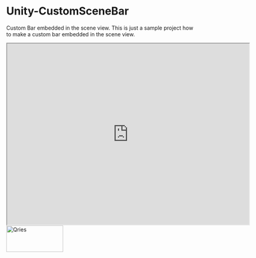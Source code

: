 # Unity-CustomSceneBar
Custom Bar embedded in the scene view. This is just a sample project how to make a custom bar embedded in the scene view.


<iframe src="https://drive.google.com/file/d/1PjuNnzy9kNRgVMpgael4vjhQNs2dialC/preview" width="640" height="480" allow="autoplay"></iframe>
<a href="https://drive.google.com/file/d/1PjuNnzy9kNRgVMpgael4vjhQNs2dialC/preview">
         <img alt="Qries" src="https://drive.google.com/file/d/1PjuNnzy9kNRgVMpgael4vjhQNs2dialC/preview"
         width=150" height="70">
      </a>

